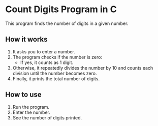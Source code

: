 # Count Digits Program in C

This program finds the number of digits in a given number.

## How it works

1. It asks you to enter a number.  
2. The program checks if the number is zero:
   - If yes, it counts as 1 digit.  
3. Otherwise, it repeatedly divides the number by 10 and counts each division until the number becomes zero.  
4. Finally, it prints the total number of digits.

## How to use

1. Run the program.  
2. Enter the number.  
3. See the number of digits printed.